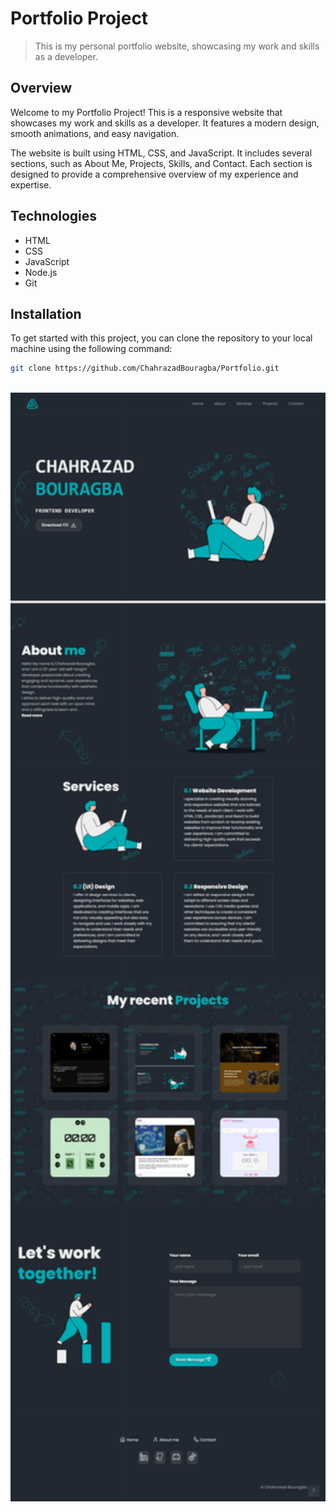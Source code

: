 # Portfolio Project

> This is my personal portfolio website, showcasing my work and skills as a developer.


## Overview

Welcome to my Portfolio Project! This is a responsive website that showcases my work and skills as a developer. It features a modern design, smooth animations, and easy navigation.

The website is built using HTML, CSS, and JavaScript. It includes several sections, such as About Me, Projects, Skills, and Contact. Each section is designed to provide a comprehensive overview of my experience and expertise.

## Technologies

- HTML
- CSS
- JavaScript
- Node.js
- Git

## Installation

To get started with this project, you can clone the repository to your local machine using the following command:

```bash
git clone https://github.com/ChahrazadBouragba/Portfolio.git
```
<br>


<div>
  <img src="./img/Document.png" alt="Image 1" width="600"  style="margin-top: -30 rem;"/>
    <!-- <img src="./img/Document (1).png" alt="Image 2" width="170" /> -->
</div>

<!-- ![Portfolio Project Banner](./img/Document.png) -->

